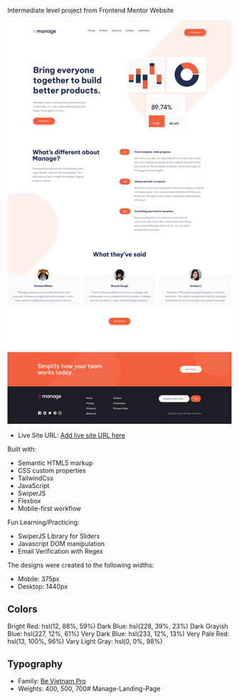 Intermediate level project from Frontend Mentor Website

![](images/webpagemade.png)

- Live Site URL: [Add live site URL here](https://ryoshi1001.github.io/Manage-Landing-Page/)

Built with:
- Semantic HTML5 markup
- CSS custom properties
- TailwindCss
- JavaScript
- SwiperJS
- Flexbox
- Mobile-first workflow

Fun Learning/Practicing: 
- SwiperJS Library for Sliders
- Javascript DOM manipulation
- Email Verification with Regex

The designs were created to the following widths:

- Mobile: 375px
- Desktop: 1440px

## Colors
Bright Red: hsl(12, 88%, 59%)
Dark Blue: hsl(228, 39%, 23%)
Dark Grayish Blue: hsl(227, 12%, 61%)
Very Dark Blue: hsl(233, 12%, 13%)
Very Pale Red: hsl(13, 100%, 96%)
Vary Light Gray: hsl(0, 0%, 98%)

## Typography
- Family: [Be Vietnam Pro](https://fonts.google.com/specimen/Be+Vietnam+Pro)
- Weights: 400, 500, 700# Manage-Landing-Page

